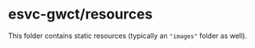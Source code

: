 # esvc-gwct/resources

This folder contains static resources (typically an `"images"` folder as well).

